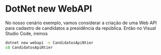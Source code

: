 # DotNet new WebAPI
No nosso cenário exemplo, vamos considerar a criação de uma Web API para cadastro de candidatos a presidência da república. Então no Visual Studio Code, iremos 

```bash
dotnet new webapi -n CandidatosApiNtier
cd CandidatosApiNtier
```